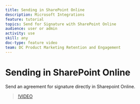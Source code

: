 ```yaml
---
title: Sending in SharePoint Online
description: Microsoft Integrations
feature: tutorial
topics: Send for Signature with SharePoint Online
audience: user or admin
activity: use
skill: any
doc-type: feature video
team: DC Product Marketing Retention and Engagement
---
```


# Sending in SharePoint Online

Send an agreement for signature directly in Sharepoint Online.

>[!VIDEO](https://video.tv.adobe.com/v/29764t1?hidetitle=true)
